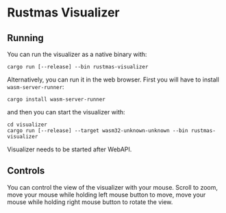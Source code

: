 # Rustmas Visualizer

## Running

You can run the visualizer as a native binary with:

```
cargo run [--release] --bin rustmas-visualizer
```

Alternatively, you can run it in the web browser. First you will have to
install `wasm-server-runner`:

```
cargo install wasm-server-runner
```

and then you can start the visualizer with:

```
cd visualizer
cargo run [--release] --target wasm32-unknown-unknown --bin rustmas-visualizer
```

Visualizer needs to be started after WebAPI.

## Controls

You can control the view of the visualizer with your mouse. Scroll to zoom,
move your mouse while holding left mouse button to move, move your mouse while
holding right mouse button to rotate the view.
